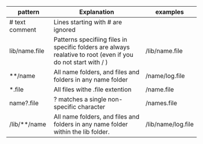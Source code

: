 
| pattern   | Explanation | examples |
|-----------|-------------|----------|
| # text comment|Lines starting with # are ignored  |  |
| lib/name.file   | Patterns specifiing files in specific folders are always realative to root (even if you do not start with / )  | /lib/name.file   |
| **/name | All name folders, and files and folders in any name folder | /name/log.file |
|  *.file    | All files withe .file extention    |    /name.file    |
|  name?.file    |   ? matches a single non-specific character     |    /names.file  |
|  /lib/**/name   |  All name folders, and files and folders in any name folder within the lib folder.   |  /lib/name/log.file    |